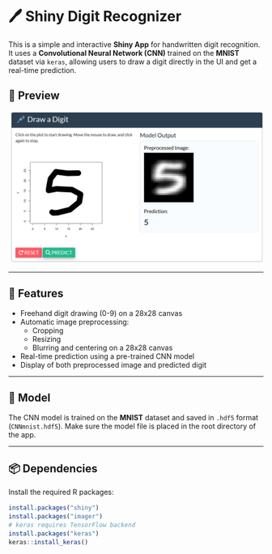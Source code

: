 # 🖊️ Shiny Digit Recognizer

This is a simple and interactive **Shiny App** for handwritten digit recognition. It uses a **Convolutional Neural Network (CNN)** trained on the **MNIST** dataset via `keras`, allowing users to draw a digit directly in the UI and get a real-time prediction.

## 📸 Preview

![shinyapp_demo](preview.png) <!-- Add a PNG screenshot of your app here -->

---

## 🚀 Features

- Freehand digit drawing (0-9) on a 28x28 canvas
- Automatic image preprocessing:
  - Cropping
  - Resizing
  - Blurring and centering on a 28x28 canvas
- Real-time prediction using a pre-trained CNN model
- Display of both preprocessed image and predicted digit

---

## 🧠 Model

The CNN model is trained on the **MNIST** dataset and saved in `.hdf5` format (`CNNmnist.hdf5`). Make sure the model file is placed in the root directory of the app.

---

## 📦 Dependencies

Install the required R packages:

```r
install.packages("shiny")
install.packages("imager")
# keras requires TensorFlow backend
install.packages("keras")
keras::install_keras()
```